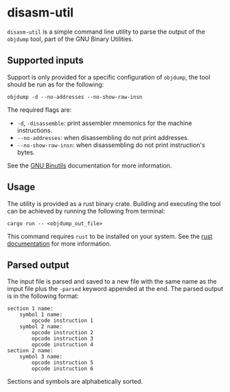 <!---
  Copyright 2022 SECO Mind Srl
  SPDX-License-Identifier: Apache-2.0
-->

# disasm-util

`disasm-util` is a simple command line utility to parse the output of the `objdump` tool, part of
the GNU Binary Utilities.

## Supported inputs

Support is only provided for a specific configuration of `objdump`, the tool should be run as for
the following:
```
objdump -d --no-addresses --no-show-raw-insn
```
The required flags are:
- `-d`, `-disassemble`: print assembler mnemonics for the machine instructions.
- `--no-addresses`: when disassembling do not print addresses.
- `--no-show-raw-insn`: when disassembling do not print instruction's bytes.

See the [GNU Binutils](https://sourceware.org/binutils/docs-2.39/binutils/index.html) documentation
for more information.

## Usage

The utility is provided as a rust binary crate.
Building and executing the tool can be achieved by running the following from terminal:
```
cargo run -- <objdump_out_file>
```
This command requires `rust` to be installed on your system. See the
[rust documentation](https://doc.rust-lang.org/book/) for more information.

## Parsed output

The input file is parsed and saved to a new file with the same name as the imput file plus the
`-parsed` keyword appended at the end.
The parsed output is in the following format:
```
section 1 name:
    symbol 1 name:
        opcode instruction 1
    symbol 2 name:
        opcode instruction 2
        opcode instruction 3
        opcode instruction 4
section 2 name:
    symbol 3 name:
        opcode instruction 5
        opcode instruction 6
```
Sections and symbols are alphabetically sorted.
